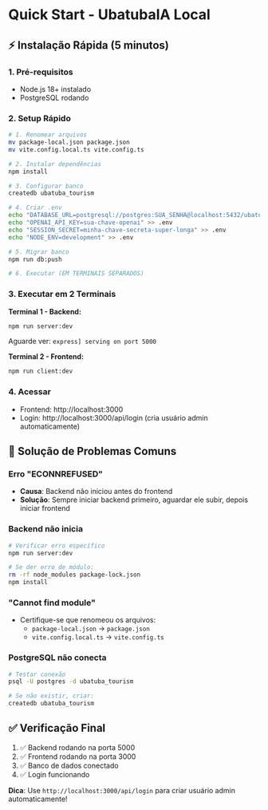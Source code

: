 # Quick Start - UbatubaIA Local

## ⚡ Instalação Rápida (5 minutos)

### 1. Pré-requisitos
- Node.js 18+ instalado
- PostgreSQL rodando

### 2. Setup Rápido
```bash
# 1. Renomear arquivos
mv package-local.json package.json
mv vite.config.local.ts vite.config.ts

# 2. Instalar dependências
npm install

# 3. Configurar banco
createdb ubatuba_tourism

# 4. Criar .env
echo "DATABASE_URL=postgresql://postgres:SUA_SENHA@localhost:5432/ubatuba_tourism" > .env
echo "OPENAI_API_KEY=sua-chave-openai" >> .env
echo "SESSION_SECRET=minha-chave-secreta-super-longa" >> .env
echo "NODE_ENV=development" >> .env

# 5. Migrar banco
npm run db:push

# 6. Executar (EM TERMINAIS SEPARADOS)
```

### 3. Executar em 2 Terminais

**Terminal 1 - Backend:**
```bash
npm run server:dev
```
Aguarde ver: `express] serving on port 5000`

**Terminal 2 - Frontend:**
```bash  
npm run client:dev
```

### 4. Acessar
- Frontend: http://localhost:3000
- Login: http://localhost:3000/api/login (cria usuário admin automaticamente)

## 🚨 Solução de Problemas Comuns

### Erro "ECONNREFUSED"
- **Causa**: Backend não iniciou antes do frontend
- **Solução**: Sempre iniciar backend primeiro, aguardar ele subir, depois iniciar frontend

### Backend não inicia
```bash
# Verificar erro específico
npm run server:dev

# Se der erro de módulo:
rm -rf node_modules package-lock.json
npm install
```

### "Cannot find module"
- Certifique-se que renomeou os arquivos:
  - `package-local.json` → `package.json`
  - `vite.config.local.ts` → `vite.config.ts`

### PostgreSQL não conecta
```bash
# Testar conexão
psql -U postgres -d ubatuba_tourism

# Se não existir, criar:
createdb ubatuba_tourism
```

## ✅ Verificação Final

1. ✅ Backend rodando na porta 5000
2. ✅ Frontend rodando na porta 3000  
3. ✅ Banco de dados conectado
4. ✅ Login funcionando

**Dica**: Use `http://localhost:3000/api/login` para criar usuário admin automaticamente!